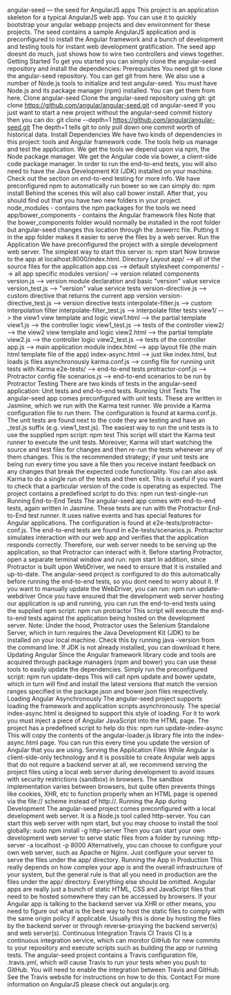 angular-seed — the seed for AngularJS apps This project is an application skeleton for a typical AngularJS web app. You can use it to quickly bootstrap your angular webapp projects and dev environment for these projects. The seed contains a sample AngularJS application and is preconfigured to install the Angular framework and a bunch of development and testing tools for instant web development gratification. The seed app doesnt do much, just shows how to wire two controllers and views together. Getting Started To get you started you can simply clone the angular-seed repository and install the dependencies: Prerequisites You need git to clone the angular-seed repository. You can get git from here. We also use a number of Node.js tools to initialize and test angular-seed. You must have Node.js and its package manager (npm) installed. You can get them from here. Clone angular-seed Clone the angular-seed repository using git: git clone https://github.com/angular/angular-seed.git cd angular-seed If you just want to start a new project without the angular-seed commit history then you can do: git clone --depth=1 https://github.com/angular/angular-seed.git <your-project-name> The depth=1 tells git to only pull down one commit worth of historical data. Install Dependencies We have two kinds of dependencies in this project: tools and Angular framework code. The tools help us manage and test the application. We get the tools we depend upon via npm, the Node package manager. We get the Angular code via bower, a client-side code package manager. In order to run the end-to-end tests, you will also need to have the Java Development Kit (JDK) installed on your machine. Check out the section on end-to-end testing for more info. We have preconfigured npm to automatically run bower so we can simply do: npm install Behind the scenes this will also call bower install. After that, you should find out that you have two new folders in your project. node_modules - contains the npm packages for the tools we need app/bower_components - contains the Angular framework files Note that the bower_components folder would normally be installed in the root folder but angular-seed changes this location through the .bowerrc file. Putting it in the app folder makes it easier to serve the files by a web server. Run the Application We have preconfigured the project with a simple development web server. The simplest way to start this server is: npm start Now browse to the app at localhost:8000/index.html. Directory Layout app/ --> all of the source files for the application app.css --> default stylesheet components/ --> all app specific modules version/ --> version related components version.js --> version module declaration and basic "version" value service version_test.js --> "version" value service tests version-directive.js --> custom directive that returns the current app version version-directive_test.js --> version directive tests interpolate-filter.js --> custom interpolation filter interpolate-filter_test.js --> interpolate filter tests view1/ --> the view1 view template and logic view1.html --> the partial template view1.js --> the controller logic view1_test.js --> tests of the controller view2/ --> the view2 view template and logic view2.html --> the partial template view2.js --> the controller logic view2_test.js --> tests of the controller app.js --> main application module index.html --> app layout file (the main html template file of the app) index-async.html --> just like index.html, but loads js files asynchronously karma.conf.js --> config file for running unit tests with Karma e2e-tests/ --> end-to-end tests protractor-conf.js --> Protractor config file scenarios.js --> end-to-end scenarios to be run by Protractor Testing There are two kinds of tests in the angular-seed application: Unit tests and end-to-end tests. Running Unit Tests The angular-seed app comes preconfigured with unit tests. These are written in Jasmine, which we run with the Karma test runner. We provide a Karma configuration file to run them. The configuration is found at karma.conf.js. The unit tests are found next to the code they are testing and have an _test.js suffix (e.g. view1_test.js). The easiest way to run the unit tests is to use the supplied npm script: npm test This script will start the Karma test runner to execute the unit tests. Moreover, Karma will start watching the source and test files for changes and then re-run the tests whenever any of them changes. This is the recommended strategy; if your unit tests are being run every time you save a file then you receive instant feedback on any changes that break the expected code functionality. You can also ask Karma to do a single run of the tests and then exit. This is useful if you want to check that a particular version of the code is operating as expected. The project contains a predefined script to do this: npm run test-single-run Running End-to-End Tests The angular-seed app comes with end-to-end tests, again written in Jasmine. These tests are run with the Protractor End-to-End test runner. It uses native events and has special features for Angular applications. The configuration is found at e2e-tests/protractor-conf.js. The end-to-end tests are found in e2e-tests/scenarios.js. Protractor simulates interaction with our web app and verifies that the application responds correctly. Therefore, our web server needs to be serving up the application, so that Protractor can interact with it. Before starting Protractor, open a separate terminal window and run: npm start In addition, since Protractor is built upon WebDriver, we need to ensure that it is installed and up-to-date. The angular-seed project is configured to do this automatically before running the end-to-end tests, so you dont need to worry about it. If you want to manually update the WebDriver, you can run: npm run update-webdriver Once you have ensured that the development web server hosting our application is up and running, you can run the end-to-end tests using the supplied npm script: npm run protractor This script will execute the end-to-end tests against the application being hosted on the development server. Note: Under the hood, Protractor uses the Selenium Standalone Server, which in turn requires the Java Development Kit (JDK) to be installed on your local machine. Check this by running java -version from the command line. If JDK is not already installed, you can download it here. Updating Angular Since the Angular framework library code and tools are acquired through package managers (npm and bower) you can use these tools to easily update the dependencies. Simply run the preconfigured script: npm run update-deps This will call npm update and bower update, which in turn will find and install the latest versions that match the version ranges specified in the package.json and bower.json files respectively. Loading Angular Asynchronously The angular-seed project supports loading the framework and application scripts asynchronously. The special index-async.html is designed to support this style of loading. For it to work you must inject a piece of Angular JavaScript into the HTML page. The project has a predefined script to help do this: npm run update-index-async This will copy the contents of the angular-loader.js library file into the index-async.html page. You can run this every time you update the version of Angular that you are using. Serving the Application Files While Angular is client-side-only technology and it is possible to create Angular web apps that do not require a backend server at all, we recommend serving the project files using a local web server during development to avoid issues with security restrictions (sandbox) in browsers. The sandbox implementation varies between browsers, but quite often prevents things like cookies, XHR, etc to function properly when an HTML page is opened via the file:// scheme instead of http://. Running the App during Development The angular-seed project comes preconfigured with a local development web server. It is a Node.js tool called http-server. You can start this web server with npm start, but you may choose to install the tool globally: sudo npm install -g http-server Then you can start your own development web server to serve static files from a folder by running: http-server -a localhost -p 8000 Alternatively, you can choose to configure your own web server, such as Apache or Nginx. Just configure your server to serve the files under the app/ directory. Running the App in Production This really depends on how complex your app is and the overall infrastructure of your system, but the general rule is that all you need in production are the files under the app/ directory. Everything else should be omitted. Angular apps are really just a bunch of static HTML, CSS and JavaScript files that need to be hosted somewhere they can be accessed by browsers. If your Angular app is talking to the backend server via XHR or other means, you need to figure out what is the best way to host the static files to comply with the same origin policy if applicable. Usually this is done by hosting the files by the backend server or through reverse-proxying the backend server(s) and web server(s). Continuous Integration Travis CI Travis CI is a continuous integration service, which can monitor GitHub for new commits to your repository and execute scripts such as building the app or running tests. The angular-seed project contains a Travis configuration file, .travis.yml, which will cause Travis to run your tests when you push to GitHub. You will need to enable the integration between Travis and GitHub. See the Travis website for instructions on how to do this. Contact For more information on AngularJS please check out angularjs.org.